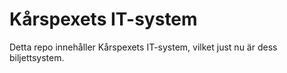 # Kårspexets IT-system

Detta repo innehåller Kårspexets IT-system, vilket just nu är dess
biljettsystem.
